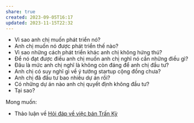 ```yaml
---
share: true
created: 2023-09-05T16:17
updated: 2023-11-15T22:32
---
```

- Vì sao anh chị muốn phát triển nó?
- Anh chị muốn nó được phát triển thế nào?
- Vì sao những cách phát triển khác anh chị không hứng thú?
- Để nó đạt được điều anh chị muốn anh chị nghĩ nó cần những điều gì?
- Đâu là mức anh chị nghĩ là không còn đáng để anh chị đầu tư?
- Anh chị có suy nghĩ gì về ý tưởng startup cộng đồng chưa?
- Anh chị đã đầu tư bao nhiêu dự án rồi?
- Có những dự án nào anh chị quyết định không đầu tư?
- Tại sao?

Mong muốn:
- Thảo luận về [Hỏi đáp về việc bán Trấn Kỳ](./H%E1%BB%8Fi%20%C4%91%C3%A1p%20v%E1%BB%81%20vi%E1%BB%87c%20b%C3%A1n%20Tr%E1%BA%A5n%20K%E1%BB%B3.md)